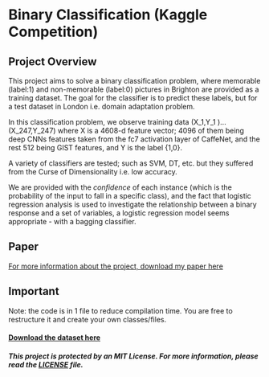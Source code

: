 # Binary Classification (Kaggle Competition)

## Project Overview
This project aims to solve a binary classification problem, where memorable (label:1) and non-memorable (label:0) pictures in Brighton are provided as a training dataset. The goal for the classifier is to predict these labels, but for a test dataset in London i.e. domain adaptation problem. <br/>

In this classification problem, we observe training data (X_1,Y_1 )…(X_247,Y_247) where X is a 4608-d feature vector; 4096 of them being deep CNNs features taken from the fc7 activation layer of CaffeNet, and the rest 512 being GIST features, and Y is the label {1,0}. <br/>

A variety of classifiers are tested; such as SVM, DT, etc. but they suffered from the Curse of Dimensionality i.e. low accuracy. <br/>

We are provided with the _confidence_ of each instance (which is the probability of the input to fall in a specific class), and the fact that logistic regression analysis is used to investigate the relationship between a binary response and a set of variables, a logistic regression model seems appropriate - with a bagging classifier.

## Paper
[For more information about the project, download my paper here](https://drive.google.com/file/d/1QA14EAkolyg9100FOOQd4-AWrDJfWU6b/view?usp=sharing)

## Important
Note: the code is in 1 file to reduce compilation time. You are free to restructure it and create your own classes/files.

#### [Download the dataset here](https://www.kaggle.com/t/a127c5f83af644c3b2dca12f6d3cc1f2)

##### This project is protected by an MIT License. For more information, please read the [LICENSE](https://github.com/tala360/binary_classification/blob/main/LICENSE) file.
